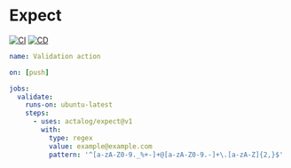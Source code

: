# Expect

[![CI](https://github.com/actalog/expect/actions/workflows/ci.yml/badge.svg)](https://github.com/actalog/expect/actions/workflows/ci.yml)
[![CD](https://github.com/actalog/expect/actions/workflows/cd.yml/badge.svg)](https://github.com/actalog/expect/actions/workflows/cd.yml)

```yml
name: Validation action

on: [push]

jobs:
  validate:
    runs-on: ubuntu-latest
    steps:
      - uses: actalog/expect@v1
        with:
          type: regex
          value: example@example.com
          pattern: '^[a-zA-Z0-9._%+-]+@[a-zA-Z0-9.-]+\.[a-zA-Z]{2,}$'
```
